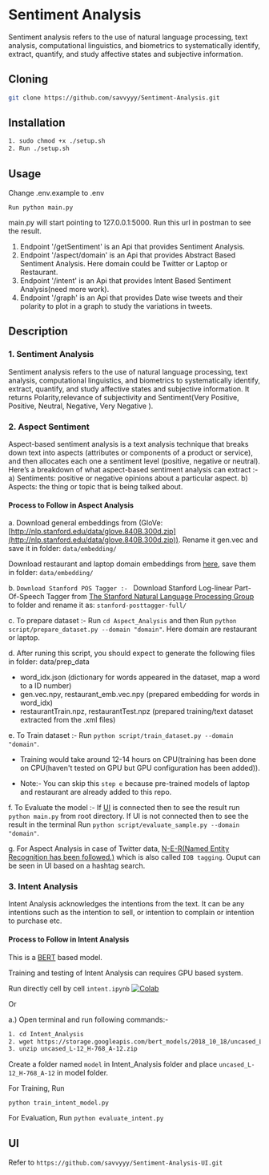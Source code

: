 # Sentiment Analysis

Sentiment analysis refers to the use of natural language processing, text analysis, computational linguistics, and biometrics to systematically identify, extract, quantify, and study affective states and subjective information.



## Cloning

```bash
git clone https://github.com/savvyyy/Sentiment-Analysis.git
```

## Installation

```bash
1. sudo chmod +x ./setup.sh
2. Run ./setup.sh
```
## Usage
Change .env.example to .env
```
Run python main.py 
```
main.py will start pointing to 127.0.0.1:5000. Run this url in postman to see the result.

1. Endpoint '/getSentiment' is an Api that provides Sentiment Analysis.
2. Endpoint '/aspect/domain' is an Api that provides Abstract Based Sentiment Analysis. Here domain could be Twitter or Laptop or Restaurant.
3. Endpoint '/intent' is an Api that provides Intent Based Sentiment Analysis(need more work).
4. Endpoint '/graph' is an Api that provides Date wise tweets and their polarity to plot in a graph to study the variations in tweets.

## Description

### 1. Sentiment Analysis 

Sentiment analysis refers to the use of natural language processing, text analysis, computational linguistics, and biometrics to systematically identify, extract, quantify, and study affective states and subjective information. It returns Polarity,relevance of subjectivity and Sentiment(Very Positive, Positive, Neutral, Negative, Very Negative ).

### 2. Aspect Sentiment

Aspect-based sentiment analysis is a text analysis technique that breaks down text into aspects (attributes or components of a product or service), and then allocates each one a sentiment level (positive, negative or neutral).
Here’s a breakdown of what aspect-based sentiment analysis can extract :- a) Sentiments: positive or negative opinions about a particular aspect.
b) Aspects: the thing or topic that is being talked about.

#### Process to Follow in Aspect Analysis
a. Download general embeddings from (GloVe:[http://nlp.stanford.edu/data/glove.840B.300d.zip](http://nlp.stanford.edu/data/glove.840B.300d.zip)). Rename it gen.vec and save it in folder: ```data/embedding/```

Download restaurant and laptop domain embeddings from [here](https://drive.google.com/open?id=1gkeGnS-4_RufCjHu65FCq1zFORzdYmqy), save them in folder: ```data/embedding/```

b. ```Download Stanford POS Tagger :- ``` Download Stanford Log-linear Part-Of-Speech Tagger from [The Stanford Natural Language Processing Group](https://nlp.stanford.edu/software/tagger.shtml#Download) to folder and rename it as: ```stanford-posttagger-full/```

c. To prepare dataset :- Run ```cd Aspect_Analysis``` and then Run ```python script/prepare_dataset.py --domain "domain"```. Here domain are restaurant or laptop.

d. After runing this script, you should expect to generate the following files in folder: data/prep_data

 - word_idx.json (dictionary for words appeared in the dataset, map a word to a ID number)
- gen.vec.npy, restaurant_emb.vec.npy (prepared embedding for words in word_idx)
- restaurantTrain.npz, restaurantTest.npz (prepared training/text dataset extracted from the .xml files)

e. To Train dataset :- Run ```python script/train_dataset.py --domain "domain"```.

- Training would take around 12-14 hours on CPU(training has been done on CPU(haven't tested on GPU but GPU configuration has been added)).

- Note:- You can skip this ```step e``` because pre-trained models of laptop and restaurant are already added to this repo.

f. To Evaluate the model :- If [UI](https://github.com/savvyyy/Sentiment-Analysis-UI.git) is connected then to see the result run ```python main.py``` from root directory. If UI is not connected then to see the result in the terminal Run ```python script/evaluate_sample.py --domain "domain"```.

g. For Aspect Analysis in case of Twitter data, [N-E-R(Named Entity Recognition has been followed.)](https://en.wikipedia.org/wiki/Inside%E2%80%93outside%E2%80%93beginning_(tagging)) which is also called ```IOB tagging```. Ouput can be seen in UI based on a hashtag search.

### 3. Intent Analysis

Intent Analysis acknowledges the intentions from the text. It can be any intentions such as the intention to sell, or intention to complain or intention to purchase etc.

#### Process to Follow in Intent Analysis

This is a [BERT](https://github.com/google-research/bert) based model.

Training and testing of Intent Analysis can requires GPU based system.
 
Run directly cell by cell ```intent.ipynb``` [![Colab](https://colab.research.google.com/assets/colab-badge.svg)](https://github.com/savvyyy/Aspect-Intent-Sentiment-Analysis/blob/master/Intent_Analysis/intent_analysis.ipynb)

Or

a.) Open terminal and run following commands:- 

```bash
1. cd Intent_Analysis
2. wget https://storage.googleapis.com/bert_models/2018_10_18/uncased_L-12_H-768_A-12.zip
3. unzip uncased_L-12_H-768_A-12.zip
```

Create a folder named ```model``` in Intent_Analysis folder and place ```uncased_L-12_H-768_A-12``` in model folder.

For Training, Run

```python train_intent_model.py```

For Evaluation, Run
```python evaluate_intent.py```

## UI
Refer to ```https://github.com/savvyyy/Sentiment-Analysis-UI.git``` 